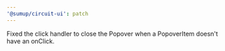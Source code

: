 ```yaml
---
'@sumup/circuit-ui': patch
---
```


Fixed the click handler to close the Popover when a PopoverItem doesn't have an onClick.
